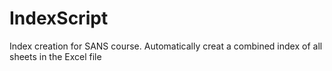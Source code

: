 # IndexScript
Index creation for SANS course. Automatically creat a combined index of all sheets in the Excel file

